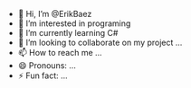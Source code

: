 - 👋 Hi, I’m @ErikBaez
- 👀 I’m interested in programing
- 🌱 I’m currently learning C#
- 💞️ I’m looking to collaborate on my project ...
- 📫 How to reach me ...
- 😄 Pronouns: ...
- ⚡ Fun fact: ...

<!---
ErikBaez/ErikBaez is a ✨ special ✨ repository because its `README.md` (this file) appears on your GitHub profile.
You can click the Preview link to take a look at your changes.
--->
